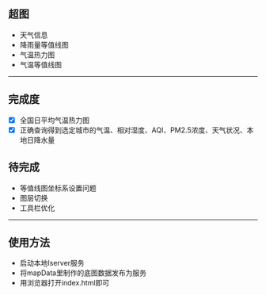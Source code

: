 ## 超图

- 天气信息
- 降雨量等值线图
- 气温热力图
- 气温等值线图

---

## 完成度

+ [x] 全国日平均气温热力图
+ [x] 正确查询得到选定城市的气温、相对湿度、AQI、PM2.5浓度、天气状况、本地日降水量

## 待完成

+ 等值线图坐标系设置问题
+ 图层切换
+ 工具栏优化

---

## 使用方法

+ 启动本地Iserver服务
+ 将mapData里制作的底图数据发布为服务
+ 用浏览器打开index.html即可